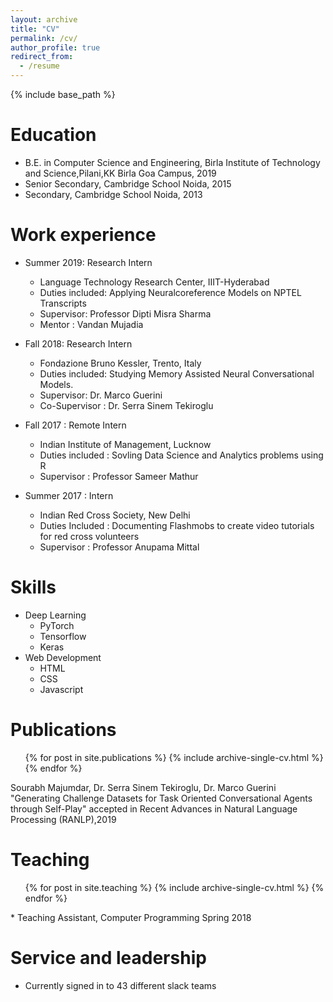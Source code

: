 ```yaml
---
layout: archive
title: "CV"
permalink: /cv/
author_profile: true
redirect_from:
  - /resume
---
```


{% include base_path %}

Education
======
* B.E. in Computer Science and Engineering, Birla Institute of Technology and Science,Pilani,KK Birla Goa Campus, 2019
* Senior Secondary, Cambridge School Noida, 2015
* Secondary, Cambridge School Noida, 2013

Work experience
======
* Summer 2019: Research Intern
  * Language Technology Research Center, IIIT-Hyderabad
  * Duties included: Applying Neuralcoreference Models on NPTEL Transcripts
  * Supervisor: Professor Dipti Misra Sharma
  * Mentor : Vandan Mujadia

* Fall 2018: Research Intern
  * Fondazione Bruno Kessler, Trento, Italy
  * Duties included: Studying Memory Assisted Neural Conversational Models.
  * Supervisor: Dr. Marco Guerini
  * Co-Supervisor : Dr. Serra Sinem Tekiroglu
* Fall 2017 : Remote Intern
  * Indian Institute of Management, Lucknow
  * Duties included : Sovling Data Science and Analytics problems using R
  * Supervisor : Professor Sameer Mathur
* Summer 2017 : Intern
  * Indian Red Cross Society, New Delhi
  * Duties Included : Documenting Flashmobs to create video tutorials for red cross volunteers
  * Supervisor : Professor Anupama Mittal
  
Skills
======
* Deep Learning
  * PyTorch
  * Tensorflow
  * Keras
* Web Development
  * HTML
  * CSS
  * Javascript

Publications
======
  <ul>{% for post in site.publications %}
    {% include archive-single-cv.html %}
  {% endfor %}</ul>
Sourabh Majumdar, Dr. Serra Sinem Tekiroglu, Dr. Marco Guerini "Generating Challenge Datasets for Task Oriented Conversational Agents through Self-Play" accepted in Recent Advances in Natural Language Processing (RANLP),2019

Teaching
======
  <ul>{% for post in site.teaching %}
    {% include archive-single-cv.html %}
  {% endfor %}</ul>
  * Teaching Assistant, Computer Programming Spring 2018
  
Service and leadership
======
* Currently signed in to 43 different slack teams
